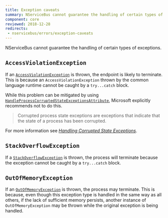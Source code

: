 ```yaml
---
title: Exception caveats
summary: NServiceBus cannot guarantee the handling of certain types of exceptions.
component: core
reviewed: 2018-12-28
redirects:
 - nservicebus/errors/exception-caveats
---
```


NServiceBus cannot guarantee the handling of certain types of exceptions.


## `AccessViolationException`

If an [`AccessViolationException`](https://docs.microsoft.com/en-us/dotnet/api/system.accessviolationexception) is thrown, the endpoint is likely to terminate. This is because an `AccessViolationException` thrown by the common language runtime cannot be caught by a `try...catch` block.

While this problem can be mitigated by using [`HandleProcessCorruptedStateExceptionsAttribute`](https://docs.microsoft.com/en-us/dotnet/api/system.runtime.exceptionservices.handleprocesscorruptedstateexceptionsattribute), Microsoft explicitly recommends not to do this.

> Corrupted process state exceptions are exceptions that indicate that the state of a process has been corrupted.

For more information see [_Handling Corrupted State Exceptions_](https://msdn.microsoft.com/en-us/magazine/dd419661.aspx#id0070035).


## `StackOverflowException`

If a [`StackOverflowException`](https://docs.microsoft.com/en-us/dotnet/api/system.stackoverflowexception) is thrown, the process will terminate because the exception cannot be caught by a `try...catch` block.


## `OutOfMemoryException`

If an [`OutOfMemoryException`](https://docs.microsoft.com/en-us/dotnet/api/system.outofmemoryexception) is thrown, the process may terminate. This is because, even though this exception type is handled in the same way as all others, if the lack of sufficient memory persists, another instance of `OutOfMemoryException` may be thrown while the original exception is being handled.